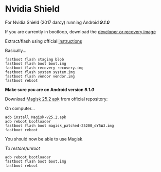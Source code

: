 # Nvidia Shield
For Nvidia Shield (2017 darcy) running Android **_9.1.0_**

If you are currently in bootloop, download the [developer or recovery image](https://developer.nvidia.com/gameworksdownload)

Extract/flash using official [instructions](https://developer.download.nvidia.com/assets/gameworks/downloads/regular/howtoflash/HowTO-Flash-Recovery-Image.txt)

Basically...
```
fastboot flash staging blob
fastboot flash boot boot.img
fastboot flash recovery recovery.img
fastboot flash system system.img
fastboot flash vendor vendor.img
fastboot reboot
```

**Make sure you are on Android version _9.1.0_**

Download [Magisk 25.2 apk](https://github.com/topjohnwu/Magisk/releases/download/v25.2/Magisk-v25.2.apk) from official repository:


On computer...
```
adb install Magisk-v25.2.apk
adb reboot bootloader
fastboot flash boot magisk_patched-25200_dY5W3.img
fastboot reboot
```
You should now be able to use Magisk.

_To restore/unroot_
```
adb reboot bootloader
fastboot flash boot boot.img
fastboot reboot
```
